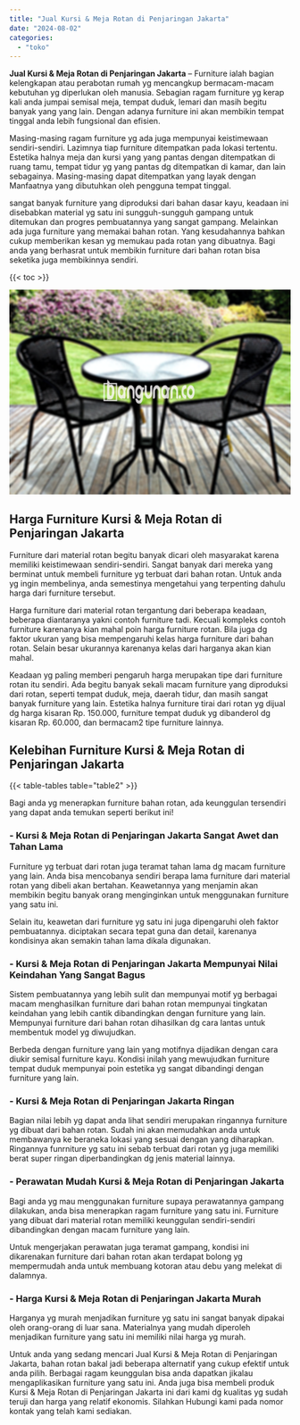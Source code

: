 ```yaml
---
title: "Jual Kursi & Meja Rotan di Penjaringan Jakarta"
date: "2024-08-02"
categories: 
  - "toko"
---
```


**Jual Kursi & Meja Rotan di Penjaringan Jakarta** – Furniture ialah bagian kelengkapan atau perabotan rumah yg mencangkup bermacam-macam kebutuhan yg diperlukan oleh manusia. Sebagian ragam furniture yg kerap kali anda jumpai semisal meja, tempat duduk, lemari dan masih begitu banyak yang yang lain. Dengan adanya furniture ini akan membikin tempat tinggal anda lebih fungsional dan efisien.

Masing-masing ragam furniture yg ada juga mempunyai keistimewaan sendiri-sendiri. Lazimnya tiap furniture ditempatkan pada lokasi tertentu. Estetika halnya meja dan kursi yang yang pantas dengan ditempatkan di ruang tamu, tempat tidur yg yang pantas dg ditempatkan di kamar, dan lain sebagainya. Masing-masing dapat ditempatkan yang layak dengan Manfaatnya yang dibutuhkan oleh pengguna tempat tinggal.

sangat banyak furniture yang diproduksi dari bahan dasar kayu, keadaan ini disebabkan material yg satu ini sungguh-sungguh gampang untuk ditemukan dan progres pembuatannya yang sangat gampang. Melainkan ada juga furniture yang memakai bahan rotan. Yang kesudahannya bahkan cukup memberikan kesan yg memukau pada rotan yang dibuatnya. Bagi anda yang berhasrat untuk membikin furniture dari bahan rotan bisa seketika juga membikinnya sendiri.

{{< toc >}}

![Jual Kursi & Meja Rotan di Penjaringan Jakarta](/images/kursi-meja-rotan-murah36.png)

## Harga Furniture Kursi & Meja Rotan di Penjaringan Jakarta

Furniture dari material rotan begitu banyak dicari oleh masyarakat karena memiliki keistimewaan sendiri-sendiri. Sangat banyak dari mereka yang berminat untuk membeli furniture yg terbuat dari bahan rotan. Untuk anda yg ingin membelinya, anda semestinya mengetahui yang terpenting dahulu harga dari furniture tersebut.

Harga furniture dari material rotan tergantung dari beberapa keadaan, beberapa diantaranya yakni contoh furniture tadi. Kecuali kompleks contoh furniture karenanya kian mahal poin harga furniture rotan. Bila juga dg faktor ukuran yang bisa mempengaruhi kelas harga furniture dari bahan rotan. Selain besar ukurannya karenanya kelas dari harganya akan kian mahal.

Keadaan yg paling memberi pengaruh harga merupakan tipe dari furniture rotan itu sendiri. Ada begitu banyak sekali macam furniture yang diproduksi dari rotan, seperti tempat duduk, meja, daerah tidur, dan masih sangat banyak furniture yang lain. Estetika halnya furniture tirai dari rotan yg dijual dg harga kisaran Rp. 150.000, furniture tempat duduk yg dibanderol dg kisaran Rp. 60.000, dan bermacam2 tipe furniture lainnya.

## Kelebihan Furniture Kursi & Meja Rotan di Penjaringan Jakarta

{{< table-tables table="table2" >}}

Bagi anda yg menerapkan furniture bahan rotan, ada keunggulan tersendiri yang dapat anda temukan seperti berikut ini!

### \- Kursi & Meja Rotan di Penjaringan Jakarta Sangat Awet dan Tahan Lama

Furniture yg terbuat dari rotan juga teramat tahan lama dg macam furniture yang lain. Anda bisa mencobanya sendiri berapa lama furniture dari material rotan yang dibeli akan bertahan. Keawetannya yang menjamin akan membikin begitu banyak orang menginginkan untuk menggunakan furniture yang satu ini.

Selain itu, keawetan dari furniture yg satu ini juga dipengaruhi oleh faktor pembuatannya. diciptakan secara tepat guna dan detail, karenanya kondisinya akan semakin tahan lama dikala digunakan.

### \- Kursi & Meja Rotan di Penjaringan Jakarta Mempunyai Nilai Keindahan Yang Sangat Bagus

Sistem pembuatannya yang lebih sulit dan mempunyai motif yg berbagai macam menghasilkan furniture dari bahan rotan mempunyai tingkatan keindahan yang lebih cantik dibandingkan dengan furniture yang lain. Mempunyai furniture dari bahan rotan dihasilkan dg cara lantas untuk membentuk model yg diwujudkan.

Berbeda dengan furniture yang lain yang motifnya dijadikan dengan cara diukir semisal furniture kayu. Kondisi inilah yang mewujudkan furniture tempat duduk mempunyai poin estetika yg sangat dibandingi dengan furniture yang lain.

### \- Kursi & Meja Rotan di Penjaringan Jakarta Ringan

Bagian nilai lebih yg dapat anda lihat sendiri merupakan ringannya furniture yg dibuat dari bahan rotan. Sudah ini akan memudahkan anda untuk membawanya ke beraneka lokasi yang sesuai dengan yang diharapkan. Ringannya funrniture yg satu ini sebab terbuat dari rotan yg juga memiliki berat super ringan diperbandingkan dg jenis material lainnya.

### \- Perawatan Mudah Kursi & Meja Rotan di Penjaringan Jakarta

Bagi anda yg mau menggunakan furniture supaya perawatannya gampang dilakukan, anda bisa menerapkan ragam furniture yang satu ini. Furniture yang dibuat dari material rotan memiliki keunggulan sendiri-sendiri dibandingkan dengan macam furniture yang lain.

Untuk mengerjakan perawatan juga teramat gampang, kondisi ini dikarenakan furniture dari bahan rotan akan terdapat bolong yg mempermudah anda untuk membuang kotoran atau debu yang melekat di dalamnya.

### \- Harga Kursi & Meja Rotan di Penjaringan Jakarta Murah

Harganya yg murah menjadikan furniture yg satu ini sangat banyak dipakai oleh orang-orang di luar sana. Materialnya yang mudah diperoleh menjadikan furniture yang satu ini memiliki nilai harga yg murah.

Untuk anda yang sedang mencari Jual Kursi & Meja Rotan di Penjaringan Jakarta, bahan rotan bakal jadi beberapa alternatif yang cukup efektif untuk anda pilih. Berbagai ragam keunggulan bisa anda dapatkan jikalau mengaplikasikan furniture yang satu ini. Anda juga bisa membeli produk Kursi & Meja Rotan di Penjaringan Jakarta ini dari kami dg kualitas yg sudah teruji dan harga yang relatif ekonomis. Silahkan Hubungi kami pada nomor kontak yang telah kami sediakan.
